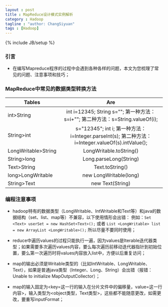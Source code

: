 ```yaml
---
layout : post
title : MapReduce设计模式实例解析
category : Hadoop
tagline : "author: ChangSiyuan"
tags : [Hadoop]
---
```

{% include JB/setup %}

### 引言
- 在编写Mapreduce程序的过程中会遇到各种各样的问题，本文为您梳理了常见的问题、注意事项和技巧；

### MapReduce中常见的数据类型转换方法
| Tables        | Are           | 
| ------------- |:-------------:|
| int>String  | int i=12345; String s=""; 第一种方法：s=i+""; 第二种方法：s=String.valueOf(i);| 
| String>int   | s="12345"; int i; 第一种方法：i=Integer.parseInt(s); 第二种方法：i=Integer.valueOf(s).intValue();|   
| LongWritable>String | LongWritable.toString()|  
|String>long|Long.parseLong(String)|
|Text>String|Text.toString()|
|long>LongWritable|new LongWritable(long)|
|String>Text|new Text(String)|

### 编程注意事项
- hadoop特有的数据类型（LongWritable、IntWritable和Text等）和java的数据结构（set、list、map等）不兼容，以下使用情形会出错：
例如：`Set <Text> userSet = new HashSet<Text>();`  或者  `List <LongWritable> list = new ArrayList <LongWritable>();`
所以尽量不要同时使用；

- reduce中遍历values的过程只能执行一遍，因为values是Iterable迭代器类型；如果需要多次遍历values内容，要么每次遍历前移动迭代器指针到初始位置，要么第一次遍历时将values内容放入list中，方便以后重复访问；

- map的输出必须是Writable类型的（比如IntWritable、LongWritable、Text），如果是普通java类型（Integer、Long、String）会出错（报错：Unable to initialize MapOutputCollector）；

- map的输入固定为<key=这一行的输入在分片文件中的偏移量，value=这一行内容>，输入类型为<object类型，Text类型>，这些都不能随意更改，如需更改，要重写inputFormat；
